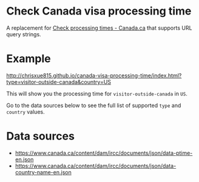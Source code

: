 # Check Canada visa processing time

A replacement for
[Check processing times - Canada.ca](https://www.canada.ca/en/immigration-refugees-citizenship/services/application/check-processing-times.html)
that supports URL query strings.

# Example

http://chrisxue815.github.io/canada-visa-processing-time/index.html?type=visitor-outside-canada&country=US

This will show you the processing time for `visitor-outside-canada` in `US`.

Go to the data sources below to see the full list of supported `type` and `country` values.

# Data sources

* https://www.canada.ca/content/dam/ircc/documents/json/data-ptime-en.json
* https://www.canada.ca/content/dam/ircc/documents/json/data-country-name-en.json
